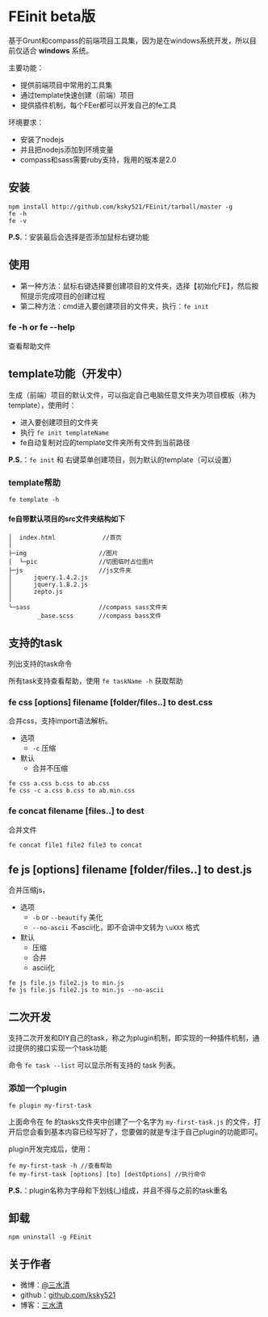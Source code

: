 FEinit beta版
======
基于Grunt和compass的前端项目工具集，因为是在windows系统开发，所以目前仅适合 __windows__ 系统。

主要功能：
 * 提供前端项目中常用的工具集
 * 通过template快速创建（前端）项目
 * 提供插件机制，每个FEer都可以开发自己的fe工具

环境要求：
  * 安装了nodejs
  * 并且把nodejs添加到环境变量
  * compass和sass需要ruby支持，我用的版本是2.0

## 安装

```shell
npm install http://github.com/ksky521/FEinit/tarball/master -g
fe -h
fe -v
```
__P.S.__：安装最后会选择是否添加鼠标右键功能

## 使用
 * 第一种方法：鼠标右键选择要创建项目的文件夹，选择【初始化FE】，然后按照提示完成项目的创建过程
 * 第二种方法：cmd进入要创建项目的文件夹，执行：```fe init```

### fe -h or fe --help
查看帮助文件

## template功能（开发中）
生成（前端）项目的默认文件，可以指定自己电脑任意文件夹为项目模板（称为template），使用时：

 * 进入要创建项目的文件夹
 * 执行 ```fe init templateName``` 
 * fe自动复制对应的template文件夹所有文件到当前路径

__P.S.__：```fe init``` 和 右键菜单创建项目，则为默认的template（可以设置）

### template帮助

```shell
fe template -h
```
#### fe自带默认项目的src文件夹结构如下

    │  index.html             //首页
    │
    ├─img                    //图片
    │  └─pic                 //切图临时占位图片       
    ├─js                     //js文件夹
    │      jquery.1.4.2.js 
    │      jquery.1.8.2.js    
    │      zepto.js
    │
    └─sass                   //compass sass文件夹
            _base.scss       //compass bass文件


## 支持的task
列出支持的task命令

所有task支持查看帮助，使用 ```fe taskName -h``` 获取帮助
### fe css [options] filename [folder/files..] to dest.css
合并css，支持import语法解析。

 * 选项 
   * ```-c``` 压缩
 * 默认
   * 合并不压缩

```shell
fe css a.css b.css to ab.css
fe css -c a.css b.css to ab.min.css
```
### fe concat filename [files..] to dest
合并文件

```shell
fe concat file1 file2 file3 to concat
```
## fe js [options] filename [folder/files..] to dest.js
合并压缩js，

 * 选项 
   * ```-b``` or ```--beautify``` 美化
   * ```--no-ascii``` 不ascii化，即不会讲中文转为 ```\uXXX``` 格式
 * 默认
   * 压缩
   * 合并
   * ascii化

```shell
fe js file.js file2.js to min.js
fe js file.js file2.js to min.js --no-ascii
```
## 二次开发
支持二次开发和DIY自己的task，称之为plugin机制，即实现的一种插件机制，通过提供的接口实现一个task功能

命令 ```fe task --list``` 可以显示所有支持的 task 列表。

### 添加一个plugin

```shell
fe plugin my-first-task
```

上面命令在 fe 的tasks文件夹中创建了一个名字为 ```my-first-task.js``` 的文件，打开后您会看到基本内容已经写好了，您要做的就是专注于自己plugin的功能即可。

plugin开发完成后，使用：

```shell
fe my-first-task -h //查看帮助
fe my-first-task [options] [to] [destOptions] //执行命令
```

__P.S.__：plugin名称为字母和下划线(_)组成，并且不得与之前的task重名
## 卸载

```shell
npm uninstall -g FEinit
```

## 关于作者
 * 微博：[@三水清](http://weibo.com/sanshuiqing)
 * github：[github.com/ksky521](http://github.com/ksky521)
 * 博客：[三水清](http://js8.in)